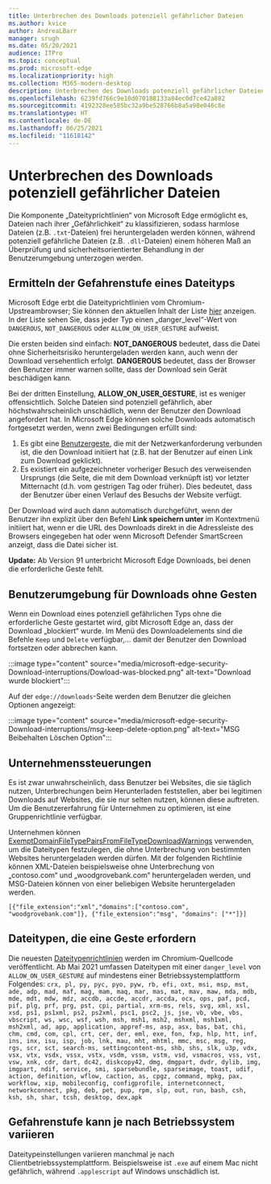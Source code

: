 ```yaml
---
title: Unterbrechen des Downloads potenziell gefährlicher Dateien
ms.author: kvice
author: AndreaLBarr
manager: srugh
ms.date: 05/20/2021
audience: ITPro
ms.topic: conceptual
ms.prod: microsoft-edge
ms.localizationpriority: high
ms.collection: M365-modern-desktop
description: Unterbrechen des Downloads potenziell gefährlicher Dateien
ms.openlocfilehash: 6239fd766c9e10d070188133a84ec0d7ce42a882
ms.sourcegitcommit: 4192328ee585bc32a9be528766b8a5a98e046c8e
ms.translationtype: HT
ms.contentlocale: de-DE
ms.lasthandoff: 06/25/2021
ms.locfileid: "11618142"
---
```

# <a name="interrupting-downloads-of-potentially-dangerous-files"></a>Unterbrechen des Downloads potenziell gefährlicher Dateien

Die Komponente „Dateityprichtlinien“ von Microsoft Edge ermöglicht es, Dateien nach ihrer „Gefährlichkeit“ zu klassifizieren, sodass harmlose Dateien (z.B. `.txt`-Dateien) frei heruntergeladen werden können, während potenziell gefährliche Dateien (z.B. `.dll`-Dateien) einem höheren Maß an Überprüfung und sicherheitsorientierter Behandlung in der Benutzerumgebung unterzogen werden.

## <a name="determining-the-danger-level-of-a-file-type"></a>Ermitteln der Gefahrenstufe eines Dateityps

Microsoft Edge erbt die Dateityprichtlinien vom Chromium-Upstreambrowser; Sie können den aktuellen Inhalt der Liste [hier](https://source.chromium.org/chromium/chromium/src/+/main:components/safe_browsing/core/resources/download_file_types.asciipb) anzeigen. In der Liste sehen Sie, dass jeder Typ einen „danger_level“-Wert von `DANGEROUS`, `NOT_DANGEROUS` oder `ALLOW_ON_USER_GESTURE` aufweist.

Die ersten beiden sind einfach: **NOT_DANGEROUS** bedeutet, dass die Datei ohne Sicherheitsrisiko heruntergeladen werden kann, auch wenn der Download versehentlich erfolgt. **DANGEROUS** bedeutet, dass der Browser den Benutzer immer warnen sollte, dass der Download sein Gerät beschädigen kann.

Bei der dritten Einstellung, **ALLOW_ON_USER_GESTURE**, ist es weniger offensichtlich. Solche Dateien sind potenziell gefährlich, aber höchstwahrscheinlich unschädlich, wenn der Benutzer den Download angefordert hat. In Microsoft Edge können solche Downloads automatisch fortgesetzt werden, wenn zwei Bedingungen erfüllt sind:

1. Es gibt eine [Benutzergeste](https://textslashplain.com/2020/05/18/browser-basics-user-gestures/), die mit der Netzwerkanforderung verbunden ist, die den Download initiiert hat (z.B. hat der Benutzer auf einen Link zum Download geklickt).
2. Es existiert ein aufgezeichneter vorheriger Besuch des verweisenden Ursprungs (die Seite, die mit dem Download verknüpft ist) vor letzter Mitternacht (d.h. vom gestrigen Tag oder früher). Dies bedeutet, dass der Benutzer über einen Verlauf des Besuchs der Website verfügt.

Der Download wird auch dann automatisch durchgeführt, wenn der Benutzer ihn explizit über den Befehl **Link speichern unter** im Kontextmenü initiiert hat, wenn er die URL des Downloads direkt in die Adressleiste des Browsers eingegeben hat oder wenn Microsoft Defender SmartScreen anzeigt, dass die Datei sicher ist.

**Update:** Ab Version 91 unterbricht Microsoft Edge Downloads, bei denen die erforderliche Geste fehlt.

## <a name="user-experience-for-downloads-lacking-gestures"></a>Benutzerumgebung für Downloads ohne Gesten

Wenn ein Download eines potenziell gefährlichen Typs ohne die erforderliche Geste gestartet wird, gibt Microsoft Edge an, dass der Download „blockiert“ wurde. Im Menü des Downloadelements sind die Befehle `Keep` und `Delete` verfügbar,... damit der Benutzer den Download fortsetzen oder abbrechen kann.

:::image type="content" source="media/microsoft-edge-security-Download-interruptions/Dowload-was-blocked.png" alt-text="Download wurde blockiert":::

Auf der `edge://downloads`-Seite werden dem Benutzer die gleichen Optionen angezeigt:

:::image type="content" source="media/microsoft-edge-security-Download-interruptions/msg-keep-delete-option.png" alt-text="MSG Beibehalten Löschen Option":::

## <a name="enterprise-controls"></a>Unternehmenssteuerungen

Es ist zwar unwahrscheinlich, dass Benutzer bei Websites, die sie täglich nutzen, Unterbrechungen beim Herunterladen feststellen, aber bei legitimen Downloads auf Websites, die sie nur selten nutzen, können diese auftreten. Um die Benutzererfahrung für Unternehmen zu optimieren, ist eine Gruppenrichtlinie verfügbar.

Unternehmen können [ExemptDomainFileTypePairsFromFileTypeDownloadWarnings](/deployedge/microsoft-edge-policies#exemptdomainfiletypepairsfromfiletypedownloadwarnings) verwenden, um die Dateitypen festzulegen, die ohne Unterbrechung von bestimmten Websites heruntergeladen werden dürfen. Mit der folgenden Richtlinie können XML-Dateien beispielsweise ohne Unterbrechung von „contoso.com“ und „woodgrovebank.com“ heruntergeladen werden, und MSG-Dateien können von einer beliebigen Website heruntergeladen werden.

`[{"file_extension":"xml","domains":["contoso.com", "woodgrovebank.com"]},
{"file_extension":"msg", "domains": ["*"]}]`

## <a name="file-types-requiring-a-gesture"></a>Dateitypen, die eine Geste erfordern

Die neuesten [Dateitypenrichtlinien](https://source.chromium.org/chromium/chromium/src/+/main:components/safe_browsing/core/resources/download_file_types.asciipb) werden im Chromium-Quellcode veröffentlicht. Ab Mai 2021 umfassen Dateitypen mit einer `danger_level` von `ALLOW_ON_USER_GESTURE` auf mindestens einer Betriebssystemplattform Folgendes:
`crx, pl, py, pyc, pyo, pyw, rb, efi, oxt, msi, msp, mst, ade, adp, mad, maf, mag, mam, maq, mar, mas, mat, mav, maw, mda, mdb, mde, mdt, mdw, mdz, accdb, accde, accdr, accda, ocx, ops, paf, pcd, pif, plg, prf, prg, pst, cpi, partial, xrm-ms, rels, svg, xml, xsl, xsd, ps1, ps1xml, ps2, ps2xml, psc1, psc2, js, jse, vb, vbe, vbs, vbscript, ws, wsc, wsf, wsh, msh, msh1, msh2, mshxml, msh1xml, msh2xml, ad, app, application, appref-ms, asp, asx, bas, bat, chi, chm, cmd, com, cpl, crt, cer, der, eml, exe, fon, fxp, hlp, htt, inf, ins, inx, isu, isp, job, lnk, mau, mht, mhtml, mmc, msc, msg, reg, rgs, scr, sct, search-ms, settingcontent-ms, shb, shs, slk, u3p, vdx, vsx, vtx, vsdx, vssx, vstx, vsdm, vssm, vstm, vsd, vsmacros, vss, vst, vsw, xnk, cdr, dart, dc42, diskcopy42, dmg, dmgpart, dvdr, dylib, img, imgpart, ndif, service, smi, sparsebundle, sparseimage, toast, udif, action, definition, wflow, caction, as, cpgz, command, mpkg, pax, workflow, xip, mobileconfig, configprofile, internetconnect, networkconnect, pkg, deb, pet, pup, rpm, slp, out, run, bash, csh, ksh, sh, shar, tcsh, desktop, dex,apk`

## <a name="danger-level-may-vary-by-operating-system"></a>Gefahrenstufe kann je nach Betriebssystem variieren

Dateitypeinstellungen variieren manchmal je nach Clientbetriebssystemplattform. Beispielsweise ist `.exe` auf einem Mac nicht gefährlich, während `.applescript` auf Windows unschädlich ist.
